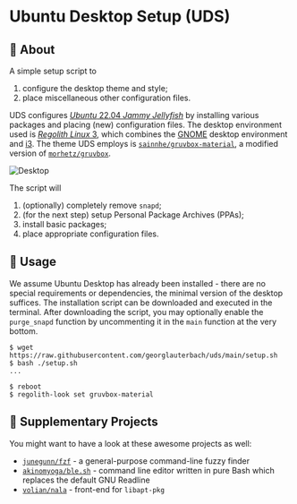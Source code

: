 # Ubuntu Desktop Setup (UDS)

## :page_with_curl: About

A simple setup script to

1. configure the desktop theme and style;
2. place miscellaneous other configuration files.

UDS configures [_Ubuntu_ 22.04 _Jammy Jellyfish_][ubuntu-22.04] by installing various packages and placing (new) configuration files. The desktop environment used is [_Regolith Linux_ 3][regolith], which combines the [GNOME] desktop environment and [i3]. The theme UDS employs is [`sainnhe/gruvbox-material`](https://github.com/sainnhe/gruvbox-material), a modified version of [`morhetz/gruvbox`](https://github.com/morhetz/gruvbox).

![Desktop](files/.show-off/desktop.gif)

The script will

1. (optionally) completely remove `snapd`;
2. (for the next step) setup Personal Package Archives (PPAs);
3. install basic packages;
4. place appropriate configuration files.

[ubuntu-22.04]: https://releases.ubuntu.com/22.04/
[regolith]: https://regolith-desktop.com/
[GNOME]: https://www.gnome.org/
[i3]: https://i3wm.org/

## :rocket: Usage

We assume Ubuntu Desktop has already been installed - there are no special requirements or dependencies, the minimal version of the desktop suffices. The installation script can be downloaded and executed in the terminal. After downloading the script, you may optionally enable the `purge_snapd` function by uncommenting it in the `main` function at the very bottom.

```console
$ wget https://raw.githubusercontent.com/georglauterbach/uds/main/setup.sh
$ bash ./setup.sh
...

$ reboot
$ regolith-look set gruvbox-material
```

## :mega: Supplementary Projects

You might want to have a look at these awesome projects as well:

- [`junegunn/fzf`](https://github.com/junegunn/fzf) - a general-purpose command-line fuzzy finder
- [`akinomyoga/ble.sh`](https://github.com/akinomyoga/ble.sh) - command line editor written in pure Bash which replaces the default GNU Readline
- [`volian/nala`](https://gitlab.com/volian/nala) - front-end for `libapt-pkg`
